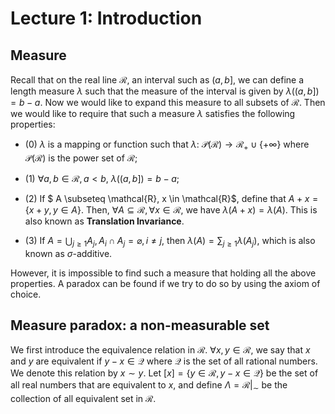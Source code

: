 # Lecture 1: Introduction

## Measure

Recall that on the real line $\mathcal{R}$, an interval such as $(a, b]$, we can define a length measure $\lambda$ such that the measure of the interval is given by $\lambda((a, b])=b-a$. Now we would like to expand this measure to all subsets of $\mathcal{R}$. Then we would like to require that such a measure $\lambda$ satisfies the following properties:

* (0) $\lambda$ is a mapping or function such that $\lambda$: $\mathcal{P}(\mathcal{R})\rightarrow \mathcal{R_+}\cup \{+\infty\}$ where $\mathcal{P}(\mathcal{R})$ is the power set of $\mathcal{R}$;
  
* (1) $\forall a,b \in \mathcal{R}, a<b$, $\lambda((a, b])=b-a$;

* (2) If $ A \subseteq \mathcal{R}, x \in \mathcal{R}$, define that $A+x=\{x+y, y\in A\}$. Then, $\forall A \subseteq \mathcal{R}, \forall x \in \mathcal{R}$, we have $\lambda(A+x)=\lambda(A)$. This is also known as **Translation Invariance**.

* (3) If $A=\bigcup_{j\geq1}A_j, A_i\cap A_j=\varnothing, i\neq j$, then $\lambda(A)=\sum_{j\geq1}\lambda(A_j)$, which is also known as $\sigma$-additive.

However, it is impossible to find such a measure that holding all the above properties. A paradox can be found if we try to do so by using the axiom of choice.

## Measure paradox: a non-measurable set

We first introduce the equivalence relation in $\mathcal{R}$. $\forall x, y\in \mathcal{R}$, we say that $x$ and $y$ are equivalent if $y-x \in \mathcal{Q}$ where $\mathcal{Q}$ is the set of all rational numbers. We denote this relation by $x\sim y$. Let $[x]=\{y\in \mathcal{R}, y-x\in \mathcal{Q}\}$ be the set of all real numbers that are equivalent to $x$, and define $\Lambda=\mathcal{R}|_\sim$ be the collection of all equivalent set in $\mathcal{R}$.
